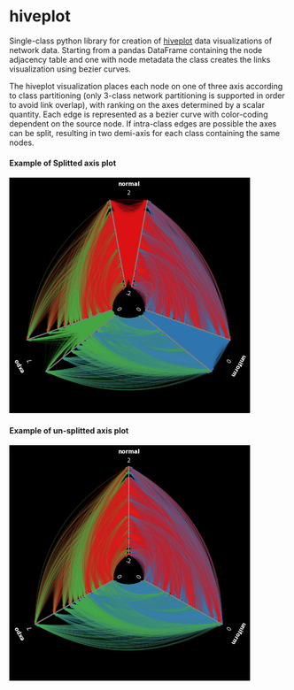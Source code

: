 # hiveplot
Single-class python library for creation of [hiveplot](http://www.hiveplot.com/) data visualizations of network data.
Starting from a pandas DataFrame containing the node adjacency table and one with node metadata the class creates the links visualization using bezier curves.

The hiveplot visualization places each node on one of three axis according to class partitioning (only 3-class network partitioning is supported in order to avoid link overlap), with ranking on the axes determined by a scalar quantity. Each edge is represented as a bezier curve with color-coding dependent on the source node.
If intra-class edges are possible the axes can be split, resulting in two demi-axis for each class containing the same nodes.

#### Example of Splitted axis plot
![split plot](https://raw.githubusercontent.com/pscrapy/hiveplot/master/imgs/demo_image_split.png)


#### Example of un-splitted axis plot
![split plot](https://raw.githubusercontent.com/pscrapy/hiveplot/master/imgs/demo_image_unsplit.png)
